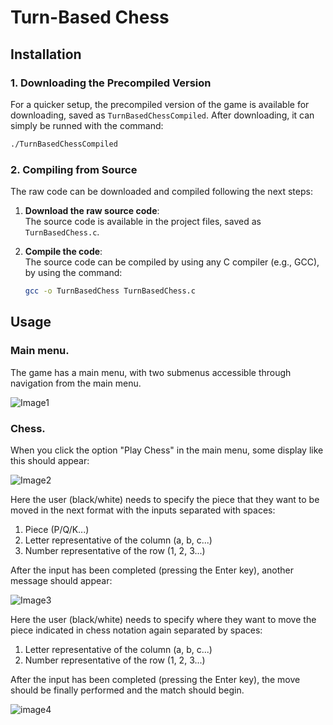 # Turn-Based Chess

## Installation

### 1. **Downloading the Precompiled Version**
For a quicker setup, the precompiled version of the game is available for downloading, saved as `TurnBasedChessCompiled`. After downloading, it can simply be runned with the command:
   ```bash
   ./TurnBasedChessCompiled
  ```

### 2. **Compiling from Source**
The raw code can be downloaded and compiled following the next steps:

1. **Download the raw source code**:  
   The source code is available in the project files, saved as `TurnBasedChess.c`.

2. **Compile the code**:  
   The source code can be compiled by using any C compiler (e.g., GCC), by using the command:
   ```bash
   gcc -o TurnBasedChess TurnBasedChess.c

## Usage

### Main menu.
The game has a main menu, with two submenus accessible through navigation from the main menu.

![Image1](https://github.com/user-attachments/assets/903a6a4c-083c-4654-99f7-6abd0007762f)


### Chess.
When you click the option "Play Chess" in the main menu, some display like this should appear:

![Image2](https://github.com/user-attachments/assets/c765901c-ceb0-42d7-b5ff-54b9f4ea94bc)

Here the user (black/white) needs to specify the piece that they want to be moved in the next format with the inputs separated with spaces:
1. Piece (P/Q/K...) 
2. Letter representative of the column (a, b, c...)
3. Number representative of the row (1, 2, 3...)

After the input has been completed (pressing the Enter key), another message should appear:

![Image3](https://github.com/user-attachments/assets/3ab69e7c-8d8f-4d1d-906b-1f35bb75809a)

Here the user (black/white) needs to specify where they want to move the piece indicated in chess notation again separated by spaces:
1. Letter representative of the column (a, b, c...)
2. Number representative of the row (1, 2, 3...)

After the input has been completed (pressing the Enter key), the move should be finally performed and the match should begin.

![image4](https://github.com/user-attachments/assets/2d159cc8-19e2-4250-89ea-74836bc52da4)

